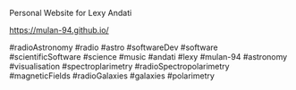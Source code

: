 Personal Website for Lexy Andati

https://mulan-94.github.io/



#radioAstronomy #radio #astro #softwareDev #software #scientificSoftware 
#science #music #andati #lexy #mulan-94 #astronomy #visualisation #spectroplarimetry
#radioSpectropolarimetry #magneticFields #radioGalaxies #galaxies #polarimetry
